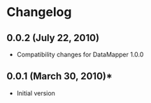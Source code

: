# Changelog

## 0.0.2 (July 22, 2010)
  * Compatibility changes for DataMapper 1.0.0

## 0.0.1 (March 30, 2010)*
  * Initial version